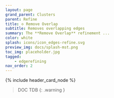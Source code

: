 ```yaml
---
layout: page
grand_parent: Clusters
parent: Refine
title: 🝔 Remove Overlap
subtitle: Removes overlapping edges
summary: The **Remove Overlap** refinement ...
color: white
splash: icons/icon_edges-refine.svg
preview_img: docs/splash-mst.png
toc_img: placeholder.jpg
tagged: 
    - edgerefining
nav_order: 2
---
```


{% include header_card_node %}

> DOC TDB
{: .warning }
